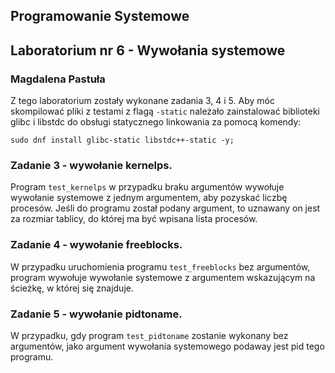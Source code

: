 ## Programowanie Systemowe
## Laboratorium nr 6 - Wywołania systemowe
### Magdalena Pastuła

Z tego laboratorium zostały wykonane zadania 3, 4 i 5. Aby móc skompilować pliki z testami z flagą `-static` należało zainstalować biblioteki glibc i libstdc do obsługi statycznego linkowania za pomocą komendy:
```
sudo dnf install glibc-static libstdc++-static -y;
```

### Zadanie 3 - wywołanie kernelps.

Program `test_kernelps` w przypadku braku argumentów wywołuje wywołanie systemowe z jednym argumentem, aby pozyskać liczbę procesów. Jeśli do programu został podany argument, to uznawany on jest za rozmiar tablicy, do której ma być wpisana lista procesów.

### Zadanie 4 - wywołanie freeblocks.

W przypadku uruchomienia programu `test_freeblocks` bez argumentów, program wywołuje wywołanie systemowe z argumentem wskazującym na ścieżkę, w której się znajduje.

### Zadanie 5 - wywołanie pidtoname.

W przypadku, gdy program `test_pidtoname` zostanie wykonany bez argumentów, jako argument wywołania systemowego podaway jest pid tego programu.


